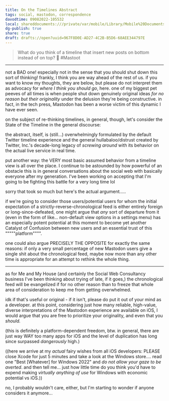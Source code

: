 ```yaml
---
title: On the Timelines Abstract
tags: social, mastodon, correspondence
davodtime: 09082022-105532
local: shareddocuments:///private/var/mobile/Library/Mobile%20Documents/iCloud~md~obsidian/Documents/OBSHIDDIAN/drafts/967F8D0E-AD27-4C2B-B5D6-68AEE344797E.md
dg-publish: true
share: true
draft: drafts://open?uuid=967F8D0E-AD27-4C2B-B5D6-68AEE344797E
---
```


> What do you think of a timeline that insert new posts on bottom instead of on top? 👀 #Mastoot

---
 
not a BAD one! especially not in the sense that you should shut down this sort of thinking! frankly, I think you are way ahead of the rest of us. if you want to know my thoughts, they are below, but please do not interpret them as advocacy for *where I think you should go*, here. one of my biggest pet peeves of all times is when people shut down genuinely original ideas *for no reason but their originality* under the delusion they're being constructive. in fact, in the tech press, Mastodon has been a worse victim of this dynamic I have ever seen.

on the subject of re-thinking timelines, in general, though, let's consider the State of the Timeline in the general discourse:

the abstract, itself, is (still...) overwhelmingly formulated by the default Twitter timeline experience and the general hullabaloo/distrust created by Twitter, Inc.'s decade-long legacy of *screwing around* with its behavior on the actual live service in real time.

put another way: the VERY most basic assumed behavior from a timeline view is all over the place. I continue to be astounded by how powerful of an obstacle this is in general conversations about the social web with basically everyone after my generation. I've been working on accepting that I'm going to be fighting this battle for a very long time lol

sorry that took so much but here's the actual argument.....

if we're going to consider those users/potential users for whom the initial expectation of a strictly-reverse-chronological feed is either entirely foreign or long-since-defeated, one might argue that *any* sort of departure from it (even in the form of like... non-default view options in a settings menu) has an especially potent potential at this moment to become yet another Catalyst of Confusion between new users and an essential trust of this """""platform"""".

one could also argue PRECISELY THE OPPOSITE for exactly the same reasons: if only a very small percentage of new Mastodon users give a single shit about the chronological feed, maybe now more than any other time is appropriate for an attempt to rethink the whole thing.

---

as for Me and My House (and certainly the Social Web Consultancy business I've been thinking about trying of late, if it goes,) the chronological feed will be evangelized if for no other reason than to freeze that whole area of consideration to keep me from getting overwhelmed. 

idk if that's useful or original - if it isn't, please do put it out of your mind as a developer. at this point, considering just how many reliable, high-value, diverse interpretations of the Mastodon experience are available on iOS, I would argue that you are free to prioritize your originality, and even that you *should.* 

(this is definitely a platform-dependent freedom, btw. in general, there are just way WAY too many apps for iOS and the level of duplication has long since surpassed *dangerously* high.)

((here we arrive at my *actual* fairy wishes from all iOS developers: PLEASE close Xcode for just 5 minutes and take a look at the Windows store.... read one "Best [Whatever] for Windows 2022" and *do not allow your gaze to be averted*. and then tell me... just how little time do you think you'd have to expend making *virtually anything of use* for Windows with economic potential vs iOS.))

no, I probably wouldn't care, either, but I'm starting to wonder if anyone considers it anymore...